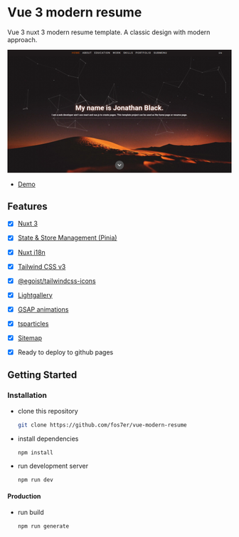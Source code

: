 # Vue 3 modern resume
Vue 3 nuxt 3 modern resume template. A classic design with modern approach.

[![Alpine](./src/assets/img/banner.png)](https://fos7er.github.io/vue-modern-resume/)

- [Demo](https://fos7er.github.io/vue-modern-resume/)

## Features

- [X] [Nuxt 3](https://nuxt.com/)
- [X] [State & Store Management (Pinia)](https://pinia.vuejs.org/)
- [X] [Nuxt i18n](https://i18n.nuxtjs.org/)
- [X] [Tailwind CSS v3](https://tailwindcss.com/)
- [X] [@egoist/tailwindcss-icons](https://github.com/egoist/tailwindcss-icons/)
- [X] [Lightgallery](https://www.lightgalleryjs.com/)
- [X] [GSAP animations](https://gsap.com/)
- [X] [tsparticles](https://particles.js.org/)
- [X] [Sitemap](https://nuxtseo.com/sitemap/getting-started/installation)
- [X] Ready to deploy to github pages


## Getting Started

### Installation

- clone this repository
  ```bash
  git clone https://github.com/fos7er/vue-modern-resume
  ```
- install dependencies
  ```bash
  npm install
  ```
- run development server
  ```bash
  npm run dev
  ```
#### Production

- run build
  ```bash
  npm run generate
  ```
